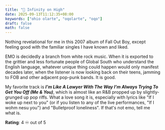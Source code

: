 ```yaml
---
title: "💽 Infinity on High"
date: 2025-09-13T11:12:35+08:00
keywords: ["ohio olarte", "oqolarte", "oqo"]
draft: false
math: false
---
```


Nothing revelational for me in this 2007 album of Fall Out Boy, except
feeling good with the familiar singles I have known and liked.

EMO is decidedly a branch from white rock music. When it is exported to the
grittier and less fortunate people of Global South who understand the
English language, whatever unique thing could happen would only manifest
decades later, when the listener is now looking back on their teens,
jamming to FOB and other adjacent pop-punk bands. It is good.

My favorite track is ***I'm Like A Lawyer With The Way
I'm Always Trying To Get You Off (Me & You)***, which is almost like an
R&B propped up by slightly-grunged up pop riffs. What a love song it is,
especially with lyrics like "If I woke up next to you" (or if you listen
to any of the live performances, "If I wohm nesu you") and "Bulletproof
loneliness". If that's not emo, tell me what is.

**Rating**: 4 ♾️ out of 5
